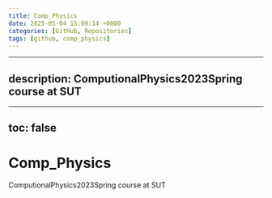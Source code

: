 ```yaml
---
title: Comp_Physics
date: 2025-05-04 15:09:14 +0000
categories: [GitHub, Repositories]
tags: [github, comp_physics]
---
```


---
description: ComputionalPhysics2023Spring course at SUT
---
---
toc: false
---

# Comp_Physics
ComputionalPhysics2023Spring course at SUT

